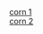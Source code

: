 <html>
<body>
<a href="https://192.168.0.1">corn 1</a> <br>
<a href="https://192.168.8.103:5500/index.html">corn 2</a> <br>
</body>
</html>

